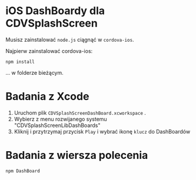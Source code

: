 <!--
# license: Licensed to the Apache Software Foundation (ASF) under one
#         or more contributor license agreements.  See the NOTICE file
#         distributed with this work for additional information
#         regarding copyright ownership.  The ASF licenses this file
#         to you under the Apache License, Version 2.0 (the
#         "License"); you may not use this file except in compliance
#         with the License.  You may obtain a copy of the License at
#
#           http://www.apache.org/licenses/LICENSE-2.0
#
#         Unless required by applicable law or agreed to in writing,
#         software distributed under the License is distributed on an
#         "AS IS" BASIS, WITHOUT WARRANTIES OR CONDITIONS OF ANY
#         KIND, either express or implied.  See the License for the
#         specific language governing permissions and limitations
#         under the License.
-->

# iOS DashBoardy dla CDVSplashScreen

Musisz zainstalować `node.js` ciągnąć w `cordova-ios`.

Najpierw zainstalować cordova-ios:

    npm install
    

... w folderze bieżącym.

# Badania z Xcode

  1. Uruchom plik `CDVSplashScreenDashBoard.xcworkspace` .
  2. Wybierz z menu rozwijanego systemu "CDVSplashScreenLibDashBoards"
  3. Kliknij i przytrzymaj przycisk `Play` i wybrać ikonę `klucz` do DashBoardów

# Badania z wiersza polecenia

    npm DashBoard
